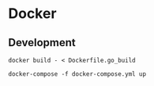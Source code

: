 # Docker

## Development

```
docker build - < Dockerfile.go_build

docker-compose -f docker-compose.yml up

```
